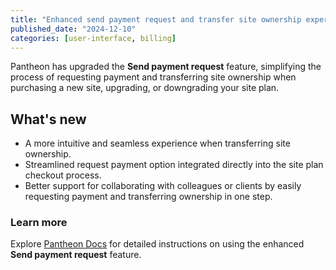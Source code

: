 ```yaml
---
title: "Enhanced send payment request and transfer site ownership experience"
published_date: "2024-12-10"
categories: [user-interface, billing]
---
```


Pantheon has upgraded the **Send payment request** feature, simplifying the process of requesting payment and transferring site ownership when purchasing a new site, upgrading, or downgrading your site plan.

## What's new
* A more intuitive and seamless experience when transferring site ownership.
* Streamlined request payment option integrated directly into the site plan checkout process.
* Better support for collaborating with colleagues or clients by easily requesting payment and transferring ownership in one step.

### Learn more
Explore [Pantheon Docs](https://docs.pantheon.io/guides/account-mgmt/workspace-sites-teams/sites#change-site-ownership) for detailed instructions on using the enhanced **Send payment request** feature.
